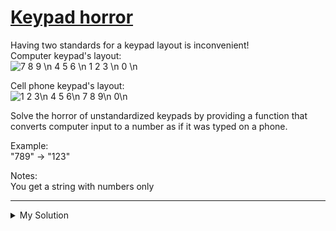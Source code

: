 # [Keypad horror](https://www.codewars.com/kata/5572392fee5b0180480001ae)

Having two standards for a keypad layout is inconvenient!  
Computer keypad's layout:  
![7 8 9 \n
4 5 6 \n
1 2 3 \n
0 \n](./../images/keypad_horror_1.svg)

Cell phone keypad's layout:  
![1 2 3\n
4 5 6\n  
7 8 9\n  
0\n](./../images/keypad_horror_2.svg)

Solve the horror of unstandardized keypads by providing a function that converts computer input to a number as if it was
typed on a phone.

Example:  
"789" -> "123"

Notes:  
You get a string with numbers only

---

<details><summary>My Solution</summary>

```js
function computerToPhone(numbers) {
  const keypadDic = {
    7: 1,
    8: 2,
    9: 3,
    4: 4,
    5: 5,
    6: 6,
    1: 7,
    2: 8,
    3: 9,
    0: 0
  }

  return numbers
    ? numbers
        .split('')
        .map(v => keypadDic[v])
        .join('')
    : ''
}
```

</details>
